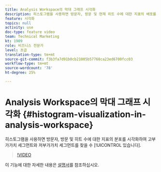 ```yaml
---
title: Analysis Workspace의 막대 그래프 시각화
description: 히스토그램을 사용하면 방문자, 방문 및 현재 히트 수에 대한 지표의 배포를 시각화하여 고부가가치 세그먼트와 저부가가치 세그먼트를 찾을 수 있습니다.
feature: 시각화
topics: null
activity: use
doc-type: feature video
team: Technical Marketing
kt: 1909
role: 비즈니스 전문가
level: 초급
translation-type: tm+mt
source-git-commit: f3b3fa7d91b0cb21005b57768ca23ed6700fcc03
workflow-type: tm+mt
source-wordcount: '78'
ht-degree: 25%

---
```



# Analysis Workspace의 막대 그래프 시각화 {#histogram-visualization-in-analysis-workspace}

 히스토그램을 사용하면   방문자, 방문 및 히트 수에 대한 지표의 분포를 시각화하여 고부가가치 세그먼트와 저부가가치 세그먼트를 찾을 수  [!UICONTROL 있습니다].

>[!VIDEO](https://video.tv.adobe.com/v/23725/?quality=12)

이 기능에 대한 자세한 내용은 [설명서](https://marketing.adobe.com/resources/help/ko_KR/analytics/analysis-workspace/histogram.html)를 참조하십시오.
